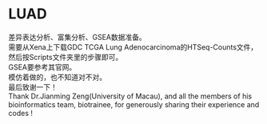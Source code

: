 # LUAD
 差异表达分析、富集分析、GSEA数据准备。  
需要从Xena上下载GDC TCGA Lung Adenocarcinoma的HTSeq-Counts文件，然后按Scripts文件夹里的步骤即可。  
GSEA要参考其官网。  
模仿着做的，也不知道对不对。  
最后致谢一下！  
Thank Dr.Jianming Zeng(University of Macau), and all the members of his bioinformatics team, biotrainee, for generously sharing their experience and codes !
